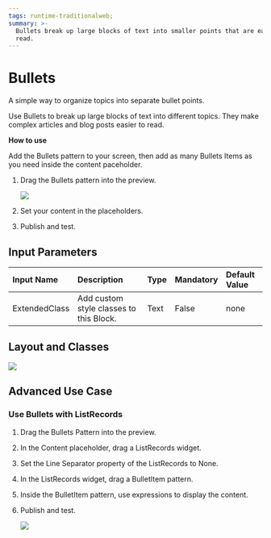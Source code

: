 ```yaml
---
tags: runtime-traditionalweb;
summary: >-
  Bullets break up large blocks of text into smaller points that are easier to
  read.
---
```


# Bullets

A simple way to organize topics into separate bullet points.

Use Bullets to break up large blocks of text into different topics. They make complex articles and blog posts easier to read.

**How to use**

Add the Bullets pattern to your screen, then add as many Bullets Items as you need inside the content paceholder.

1. Drag the Bullets pattern into the preview.

   ![](https://github.com/danielmarquespt/docs-product/tree/e7ea3f444d5129dab245c69ab72ae091554bc4fb/src/develop/ui/patterns/web/content/images/bullets-image-1.png%3E)

2. Set your content in the placeholders.
3. Publish and test.

## Input Parameters

| **Input Name** | **Description** | **Type** | **Mandatory** | **Default Value** |
| :--- | :--- | :--- | :--- | :--- |
| ExtendedClass | Add custom style classes to this Block. | Text | False | none |

## Layout and Classes

![](https://github.com/danielmarquespt/docs-product/tree/e7ea3f444d5129dab245c69ab72ae091554bc4fb/src/develop/ui/patterns/web/content/images/bullets-image-2.png%3E)

## Advanced Use Case

### Use Bullets with ListRecords

1. Drag the Bullets Pattern into the preview.
2. In the Content placeholder, drag a ListRecords widget.
3. Set the Line Separator property of the ListRecords to None.
4. In the ListRecords widget, drag a BulletItem pattern.
5. Inside the BulletItem pattern, use expressions to display the content.
6. Publish and test.

   ![](https://github.com/danielmarquespt/docs-product/tree/e7ea3f444d5129dab245c69ab72ae091554bc4fb/src/develop/ui/patterns/web/content/images/bullets-image-3.png%3E)

